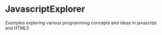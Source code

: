 # JavascriptExplorer
Examples exploring various programming concepts and ideas in javascript and HTML5
